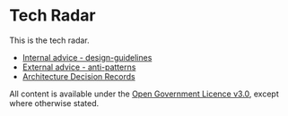 # Tech Radar

This is the tech radar.

* [Internal advice - design-guidelines](internal-advice/design-guidelines/design-guidelines.md)
* [External advice - anti-patterns](external-advice/anti-patterns/anti-patterns.md)
* [Architecture Decision Records](adr.md)

All content is available under the [Open Government Licence v3.0](http://www.nationalarchives.gov.uk/doc/open-government-licence/version/3), except where otherwise stated.
